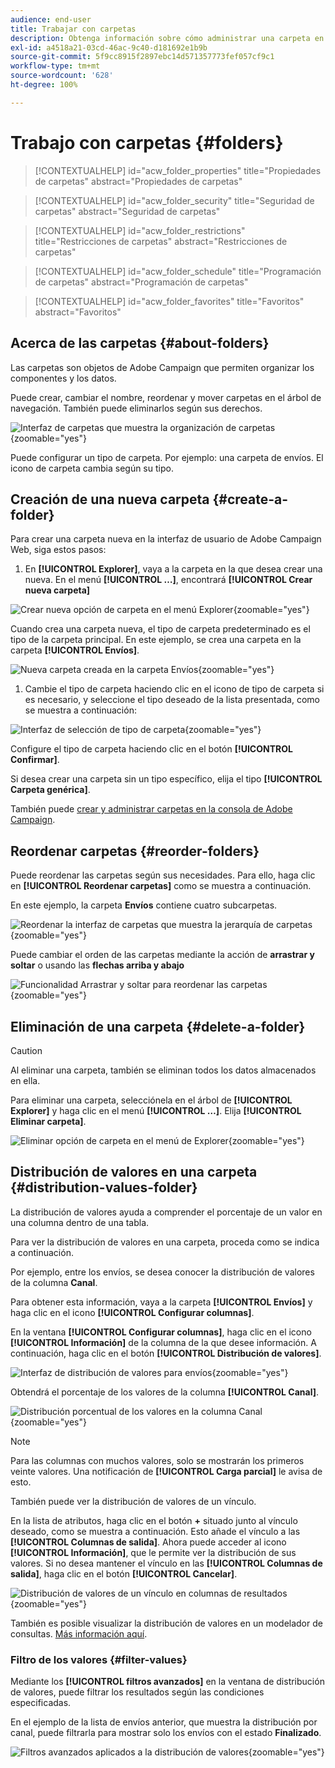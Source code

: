 ```yaml
---
audience: end-user
title: Trabajar con carpetas
description: Obtenga información sobre cómo administrar una carpeta en Adobe Campaign
exl-id: a4518a21-03cd-46ac-9c40-d181692e1b9b
source-git-commit: 5f9cc8915f2897ebc14d571357773fef057cf9c1
workflow-type: tm+mt
source-wordcount: '628'
ht-degree: 100%

---
```


# Trabajo con carpetas {#folders}

>[!CONTEXTUALHELP]
>id="acw_folder_properties"
>title="Propiedades de carpetas"
>abstract="Propiedades de carpetas"

>[!CONTEXTUALHELP]
>id="acw_folder_security"
>title="Seguridad de carpetas"
>abstract="Seguridad de carpetas"

>[!CONTEXTUALHELP]
>id="acw_folder_restrictions"
>title="Restricciones de carpetas"
>abstract="Restricciones de carpetas"

>[!CONTEXTUALHELP]
>id="acw_folder_schedule"
>title="Programación de carpetas"
>abstract="Programación de carpetas"

>[!CONTEXTUALHELP]
>id="acw_folder_favorites"
>title="Favoritos"
>abstract="Favoritos"

## Acerca de las carpetas {#about-folders}

Las carpetas son objetos de Adobe Campaign que permiten organizar los componentes y los datos.

Puede crear, cambiar el nombre, reordenar y mover carpetas en el árbol de navegación. También puede eliminarlos según sus derechos.

![Interfaz de carpetas que muestra la organización de carpetas](assets/folders.png){zoomable="yes"}

Puede configurar un tipo de carpeta. Por ejemplo: una carpeta de envíos. El icono de carpeta cambia según su tipo.

## Creación de una nueva carpeta {#create-a-folder}

Para crear una carpeta nueva en la interfaz de usuario de Adobe Campaign Web, siga estos pasos:

1. En **[!UICONTROL Explorer]**, vaya a la carpeta en la que desea crear una nueva. En el menú **[!UICONTROL …]**, encontrará **[!UICONTROL Crear nueva carpeta]**

![Crear nueva opción de carpeta en el menú Explorer](assets/folder_create.png){zoomable="yes"}

Cuando crea una carpeta nueva, el tipo de carpeta predeterminado es el tipo de la carpeta principal. En este ejemplo, se crea una carpeta en la carpeta **[!UICONTROL Envíos]**.

![Nueva carpeta creada en la carpeta Envíos](assets/folder_new.png){zoomable="yes"}

1. Cambie el tipo de carpeta haciendo clic en el icono de tipo de carpeta si es necesario, y seleccione el tipo deseado de la lista presentada, como se muestra a continuación:

![Interfaz de selección de tipo de carpeta](assets/folder_type.png){zoomable="yes"}

Configure el tipo de carpeta haciendo clic en el botón **[!UICONTROL Confirmar]**.

Si desea crear una carpeta sin un tipo específico, elija el tipo **[!UICONTROL Carpeta genérica]**.

También puede [crear y administrar carpetas en la consola de Adobe Campaign](https://experienceleague.adobe.com/es/docs/campaign/campaign-v8/config/configuration/folders-and-views).

## Reordenar carpetas {#reorder-folders}

Puede reordenar las carpetas según sus necesidades. Para ello, haga clic en **[!UICONTROL Reordenar carpetas]** como se muestra a continuación.

En este ejemplo, la carpeta **Envíos** contiene cuatro subcarpetas.

![Reordenar la interfaz de carpetas que muestra la jerarquía de carpetas](assets/folder-reorder.png){zoomable="yes"}

Puede cambiar el orden de las carpetas mediante la acción de **arrastrar y soltar** o usando las **flechas arriba y abajo**

![Funcionalidad Arrastrar y soltar para reordenar las carpetas](assets/folder-draganddrop.png){zoomable="yes"}

## Eliminación de una carpeta {#delete-a-folder}

>[!CAUTION]
>
>Al eliminar una carpeta, también se eliminan todos los datos almacenados en ella.

Para eliminar una carpeta, selecciónela en el árbol de **[!UICONTROL Explorer]** y haga clic en el menú **[!UICONTROL …]**. Elija **[!UICONTROL Eliminar carpeta]**.

![Eliminar opción de carpeta en el menú de Explorer](assets/folder_delete.png){zoomable="yes"}

## Distribución de valores en una carpeta {#distribution-values-folder}

La distribución de valores ayuda a comprender el porcentaje de un valor en una columna dentro de una tabla.

Para ver la distribución de valores en una carpeta, proceda como se indica a continuación.

Por ejemplo, entre los envíos, se desea conocer la distribución de valores de la columna **Canal**.

Para obtener esta información, vaya a la carpeta **[!UICONTROL Envíos]** y haga clic en el icono **[!UICONTROL Configurar columnas]**.

En la ventana **[!UICONTROL Configurar columnas]**, haga clic en el icono **[!UICONTROL Información]** de la columna de la que desee información. A continuación, haga clic en el botón **[!UICONTROL Distribución de valores]**.

![Interfaz de distribución de valores para envíos](assets/values_deliveries.png){zoomable="yes"}

Obtendrá el porcentaje de los valores de la columna **[!UICONTROL Canal]**.

![Distribución porcentual de los valores en la columna Canal](assets/values_percentage.png){zoomable="yes"}

>[!NOTE]
>
>Para las columnas con muchos valores, solo se mostrarán los primeros veinte valores. Una notificación de **[!UICONTROL Carga parcial]** le avisa de esto.

También puede ver la distribución de valores de un vínculo.

En la lista de atributos, haga clic en el botón **+** situado junto al vínculo deseado, como se muestra a continuación. Esto añade el vínculo a las **[!UICONTROL Columnas de salida]**. Ahora puede acceder al icono **[!UICONTROL Información]**, que le permite ver la distribución de sus valores. Si no desea mantener el vínculo en las **[!UICONTROL Columnas de salida]**, haga clic en el botón **[!UICONTROL Cancelar]**.

![Distribución de valores de un vínculo en columnas de resultados](assets/values_link.png){zoomable="yes"}

También es posible visualizar la distribución de valores en un modelador de consultas. [Más información aquí](../query/build-query.md#distribution-of-values-in-a-query).

### Filtro de los valores {#filter-values}

Mediante los **[!UICONTROL filtros avanzados]** en la ventana de distribución de valores, puede filtrar los resultados según las condiciones especificadas.

En el ejemplo de la lista de envíos anterior, que muestra la distribución por canal, puede filtrarla para mostrar solo los envíos con el estado **Finalizado**.

![Filtros avanzados aplicados a la distribución de valores](assets/values_filter.png){zoomable="yes"}